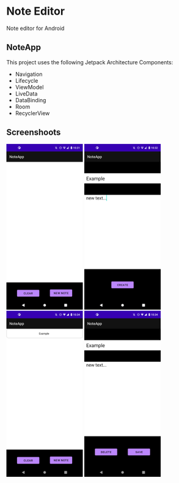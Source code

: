 # Note Editor

Note editor for Android

## NoteApp
This project uses the following Jetpack Architecture Components:
* Navigation
* Lifecycle
* ViewModel
* LiveData
* DataBinding
* Room
* RecyclerView

## Screenshoots

<div class="column">
  <img src="https://github.com/leo-motta/NoteApp/blob/main/screenshots/00.png" width="200">
  <img src="https://github.com/leo-motta/NoteApp/blob/main/screenshots/01.png" width="200">
  <img src="https://github.com/leo-motta/NoteApp/blob/main/screenshots/02.png" width="200">
  <img src="https://github.com/leo-motta/NoteApp/blob/main/screenshots/03.png" width="200">
</div>